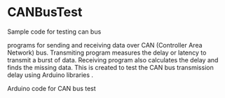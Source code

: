 # CANBusTest
Sample code for testing can bus 

programs for sending and receiving data over CAN (Controller Area Network) bus. Transmiting program measures the delay or latency to transmit a burst of data. Receiving program also calculates the delay and finds the missing data. This is created to test the CAN bus transmission delay using Arduino libraries .

Arduino code for CAN bus test
